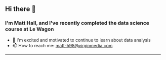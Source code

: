 ## Hi there 👋

### I'm Matt Hall, and I've recently completed the data science course at Le Wagon
- 🌱 I'm excited and motivated to continue to learn about data analysis
- 📫 How to reach me: <matt-598@virginmedia.com>
---

